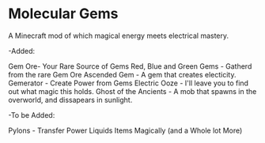 Molecular Gems
===================

A Minecraft mod of which magical energy meets electrical mastery.

-Added:

Gem Ore- Your Rare Source of Gems
Red, Blue and Green Gems - Gatherd from the rare Gem Ore
Ascended Gem - A gem that creates electicity.
Gemerator - Create Power from Gems
Electric Ooze - I'll leave you to find out what magic this holds.
Ghost of the Ancients - A mob that spawns in the overworld, and dissapears in sunlight.


-To be Added:

Pylons - Transfer Power Liquids Items Magically
(and a Whole lot More)
